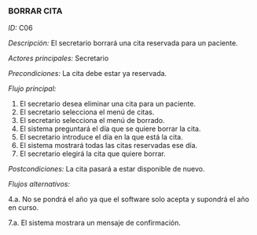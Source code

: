 ### **BORRAR CITA**
*ID:* C06	

*Descripción:* El secretario borrará una cita reservada para un paciente.

*Actores principales:* Secretario

*Precondiciones:*
La cita debe estar ya reservada.

*Flujo principal:*
1. El secretario desea eliminar una cita para un paciente.
2. El secretario selecciona el menú de citas.
3. El secretario selecciona el menú de borrado.
4. El sistema preguntará el día que se quiere borrar la cita.
5. El secretario introduce el día en la que está la cita.
6. El sistema mostrará todas las citas reservadas ese día.
7. El secretario elegirá la cita que quiere borrar.

*Postcondiciones:*
La cita pasará a estar disponible de nuevo.

*Flujos alternativos:*

4.a. No se pondrá el año ya que el software solo acepta y supondrá el año en curso.

7.a. El sistema mostrara un mensaje de confirmación.
